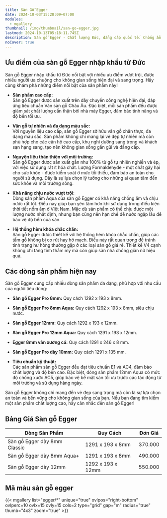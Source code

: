 ```yaml
---
title: Sàn Gỗ Egger
date: 2024-10-03T15:28:09+07:00
modules:
  - mgallery
thumbnail: /img/thumbnail/san-go-egger.jpg
lastmod: 2024-10-13T05:18:11.745Z
description: Sàn gỗ Egger - Chất lượng Đức, đẳng cấp quốc tế. Chống ẩm ưu việt, đa dạng họa tiết. Tạo không gian sống tinh tế, sang trọng cho mọi gia đình.
noCover: true
---
```

## Ưu điểm của sàn gỗ Egger nhập khẩu từ Đức

Sàn gỗ Egger nhập khẩu từ Đức nổi bật với nhiều ưu điểm vượt trội, được nhiều người ưa chuộng cho không gian sống hiện đại và sang trọng. Hãy cùng khám phá những điểm nổi bật của sản phẩm này!

- **Sản phẩm cao cấp:**  
  Sàn gỗ Egger được sản xuất trên dây chuyền công nghệ hiện đại, đáp ứng tiêu chuẩn Ván sàn gỗ Châu Âu. Đặc biệt, mỗi sản phẩm đều được giám sát chất lượng cẩn thận bởi nhà máy Egger, đảm bảo tính năng và độ bền tối ưu.

- **Vân gỗ tự nhiên và đa dạng màu sắc:**  
  Với nguyên liệu cao cấp, sàn gỗ Egger sở hữu vân gỗ chân thực, đa dạng màu sắc. Sản phẩm không chỉ mang lại vẻ đẹp tự nhiên mà còn phù hợp cho các căn hộ cao cấp, khu nghỉ dưỡng sang trọng và khách sạn hạng sang, tạo nên không gian sống gần gũi và đẳng cấp.

- **Nguyên liệu thân thiện với môi trường:**  
  Sàn gỗ Egger được sản xuất gần như 100% từ gỗ tự nhiên nghiền và ép, với việc sử dụng rất ít hóa chất. Lượng Formaldehyde - một chất gây hại cho sức khỏe - được kiểm soát ở mức tối thiểu, đảm bảo an toàn cho người sử dụng. Đây là sự lựa chọn lý tưởng cho những ai quan tâm đến sức khỏe và môi trường sống.

- **Khả năng chịu nước vượt trội:**  
  Dòng sản phẩm Aqua của sàn gỗ Egger có khả năng chống ẩm và chịu nước rất tốt. Điều này giúp bạn yên tâm hơn khi sử dụng trong điều kiện thời tiết nồm ẩm ở Việt Nam. Mặc dù sản phẩm có thể chịu được một lượng nước nhất định, nhưng bạn cũng nên hạn chế để nước ngập lâu để bảo vệ độ bền của sàn.

- **Hệ thống hèm khóa chắc chắn:**  
  Sàn gỗ Egger được thiết kế với hệ thống hèm khóa chắc chắn, giúp các tấm gỗ không bị co rút hay hở mạch. Điều này rất quan trọng để tránh tình trạng hư hỏng thường gặp ở các loại sàn gỗ giá rẻ. Thiết kế V4 cạnh không chỉ tăng tính thẩm mỹ mà còn giúp sàn nhà chống giãn nở hiệu quả.

## Các dòng sản phẩm hiện nay  
  Sàn gỗ Egger cung cấp nhiều dòng sản phẩm đa dạng, phù hợp với nhu cầu của người tiêu dùng:
  - **Sàn gỗ Egger Pro 8mm:** Quy cách 1292 x 193 x 8mm.
  - **Sàn gỗ Egger Pro 8mm Aqua:** Quy cách 1292 x 193 x 8mm, siêu chịu nước.
  - **Sàn gỗ Egger 12mm:** Quy cách 1292 x 193 x 12mm.
  - **Sàn gỗ Egger Pro 12mm Aqua:** Quy cách 1291 x 193 x 12mm.
  - **Egger 8mm vân xương cá:** Quy cách 1291 x 246 x 8 mm.
  - **Sàn gỗ Egger Pro dày 10mm:** Quy cách 1291 x 135 mm.

- **Tiêu chuẩn kỹ thuật:**  
  Các sản phẩm sàn gỗ Egger đều đạt tiêu chuẩn E1 và AC4, đảm bảo chất lượng và độ bền cao. Đặc biệt, dòng sản phẩm 12mm Aqua có mức độ chống xước AC5, giúp bảo vệ bề mặt sàn tối ưu trước các tác động từ môi trường và sử dụng hàng ngày.

Sàn gỗ Egger không chỉ mang đến vẻ đẹp sang trọng mà còn là sự lựa chọn an toàn và bền vững cho không gian sống của bạn. Nếu bạn đang tìm kiếm một sản phẩm chất lượng cao, hãy cân nhắc đến sàn gỗ Egger!
## Bảng Giá Sàn gỗ Egger
| Dòng Sản Phẩm                         | Quy Cách            | Đơn Giá   |
|---------------------------------------|---------------------|-----------|
| Sàn gỗ Egger dày 8mm Classic       | 1291 x 193 x 8mm    | 370.000  |
|  Sàn gỗ Egger dày 8mm Aqua+         | 1291 x 193 x 8mm    | 490.000  |
|  Sàn gỗ Egger dày 12mm              | 1292 x 193 x 12mm   | 550.000  |
## Mã màu sàn gỗ egger

{{< mgallery list="egger/*" unique="true" ovlpos="right-bottom" ovlperc=10 ovlx=15 ovly=15 cols=2 type="grid" gap="m" radius="true" thumb="4x3" zoom="true" >}}
